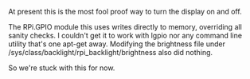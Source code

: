 At present this is the most fool proof way to turn the display on and off.

The RPi.GPIO module this uses writes directly to memory, overriding all sanity checks.
I couldn't get it to work with lgpio nor any command line utility that's one apt-get away.
Modifying the brightness file under /sys/class/backlight/rpi_backlight/brightness also did nothing.

So we're stuck with this for now. 
